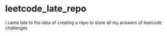 # leetcode_late_repo
I came late to the idea of creating a repo to store all my answers of leetcode challenges
